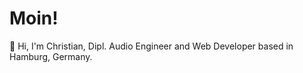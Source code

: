 # Moin!

:wave: Hi, I'm Christian, Dipl. Audio Engineer and Web Developer based in Hamburg, Germany.
